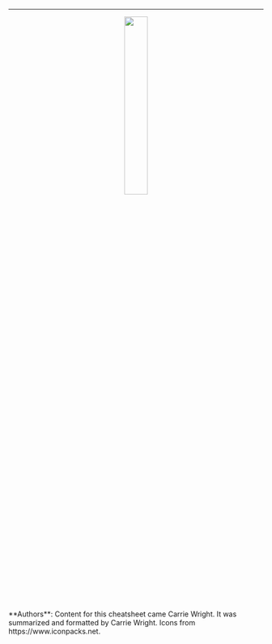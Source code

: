 
<hr>

<center>
<a href="https://www.itcrtraining.org/">
  <img src="css/images/ITN_logo.png" width = 30%>
</a>
</center>

<div class = "authors"> **Authors**: Content for this cheatsheet came Carrie Wright. It was summarized and formatted by Carrie Wright. Icons from https://www.iconpacks.net.
</div>

